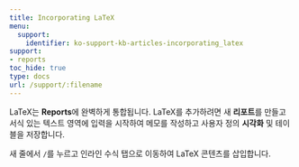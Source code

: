```yaml
---
title: Incorporating LaTeX
menu:
  support:
    identifier: ko-support-kb-articles-incorporating_latex
support:
- reports
toc_hide: true
type: docs
url: /support/:filename
---
```


LaTeX는 **Reports**에 완벽하게 통합됩니다. LaTeX를 추가하려면 새 **리포트**를 만들고 서식 있는 텍스트 영역에 입력을 시작하여 메모를 작성하고 사용자 정의 **시각화** 및 테이블을 저장합니다.

새 줄에서 `/`를 누르고 인라인 수식 탭으로 이동하여 LaTeX 콘텐츠를 삽입합니다.
